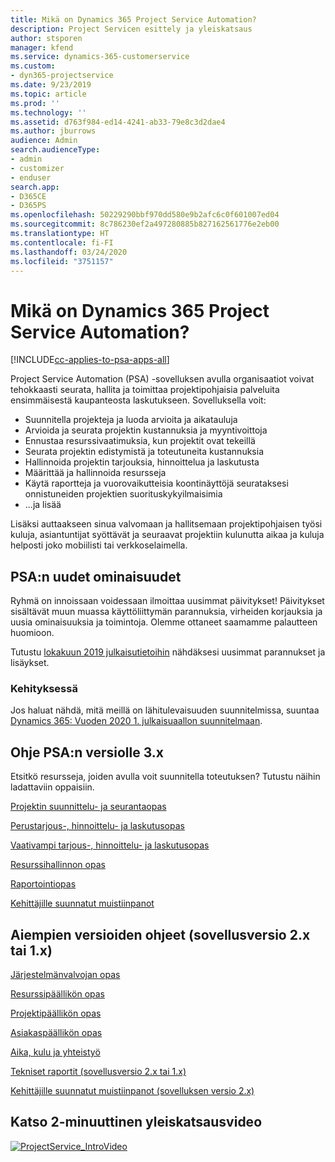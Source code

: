 ```yaml
---
title: Mikä on Dynamics 365 Project Service Automation?
description: Project Servicen esittely ja yleiskatsaus
author: stsporen
manager: kfend
ms.service: dynamics-365-customerservice
ms.custom:
- dyn365-projectservice
ms.date: 9/23/2019
ms.topic: article
ms.prod: ''
ms.technology: ''
ms.assetid: d763f984-ed14-4241-ab33-79e8c3d2dae4
ms.author: jburrows
audience: Admin
search.audienceType:
- admin
- customizer
- enduser
search.app:
- D365CE
- D365PS
ms.openlocfilehash: 50229290bbf970dd580e9b2afc6c0f601007ed04
ms.sourcegitcommit: 8c786230ef2a497280885b827162561776e2eb00
ms.translationtype: HT
ms.contentlocale: fi-FI
ms.lasthandoff: 03/24/2020
ms.locfileid: "3751157"
---
```

# <a name="what-is-dynamics-365-project-service-automation"></a>Mikä on Dynamics 365 Project Service Automation?

[!INCLUDE[cc-applies-to-psa-apps-all](../includes/cc-applies-to-psa-apps-all.md)]

Project Service Automation (PSA) -sovelluksen avulla organisaatiot voivat tehokkaasti seurata, hallita ja toimittaa projektipohjaisia palveluita ensimmäisestä kaupanteosta laskutukseen. Sovelluksella voit:

- Suunnitella projekteja ja luoda arvioita ja aikatauluja
- Arvioida ja seurata projektin kustannuksia ja myyntivoittoja
- Ennustaa resurssivaatimuksia, kun projektit ovat tekeillä
- Seurata projektin edistymistä ja toteutuneita kustannuksia
- Hallinnoida projektin tarjouksia, hinnoittelua ja laskutusta
- Määrittää ja hallinnoida resursseja
- Käytä raportteja ja vuorovaikutteisia koontinäyttöjä seurataksesi onnistuneiden projektien suorituskykyilmaisimia
- ...ja lisää

Lisäksi auttaakseen sinua valvomaan ja hallitsemaan projektipohjaisen työsi kuluja, asiantuntijat syöttävät ja seuraavat projektiin kulunutta aikaa ja kuluja helposti joko mobiilisti tai verkkoselaimella.

## <a name="whats-new-in-psa"></a>PSA:n uudet ominaisuudet
Ryhmä on innoissaan voidessaan ilmoittaa uusimmat päivitykset! Päivitykset sisältävät muun muassa käyttöliittymän parannuksia, virheiden korjauksia ja uusia ominaisuuksia ja toimintoja. Olemme ottaneet saamamme palautteen huomioon.

Tutustu [lokakuun 2019 julkaisutietoihin](https://docs.microsoft.com/dynamics365-release-plan/2019wave2/index) nähdäksesi uusimmat parannukset ja lisäykset.

### <a name="in-development"></a>Kehityksessä
Jos haluat nähdä, mitä meillä on lähitulevaisuuden suunnitelmissa, suuntaa [Dynamics 365: Vuoden 2020 1. julkaisuaallon suunnitelmaan](https://docs.microsoft.com/dynamics365-release-plan/2020wave1/index).

## <a name="get-help-with-psa-version-3x"></a>Ohje PSA:n versiolle 3.x
Etsitkö resursseja, joiden avulla voit suunnitella toteutuksen? Tutustu näihin ladattaviin oppaisiin.

 [Projektin suunnittelu- ja seurantaopas](../project-service/implementation-guides/project-planning-tracking.md)

 [Perustarjous-, hinnoittelu- ja laskutusopas](../project-service/implementation-guides/begin-quoting-pricing-billing.md)

 [Vaativampi tarjous-, hinnoittelu- ja laskutusopas](../project-service/implementation-guides/adv-quoting-pricing-billing.md)

 [Resurssihallinnon opas](../project-service/implementation-guides/resource-management-guide.md)

 [Raportointiopas](../project-service/implementation-guides/reporting-guide.md)

 [Kehittäjille suunnatut muistiinpanot](../project-service/developer-guides/overview-dev-notes-v3.x.md)

## <a name="guidance-for-earlier-versions-app-version-2x-or-1x"></a>Aiempien versioiden ohjeet (sovellusversio 2.x tai 1.x)
 [Järjestelmänvalvojan opas](../project-service/admin-guide.md)

 [Resurssipäällikön opas](../project-service/resource-manager-guide.md)

 [Projektipäällikön opas](../project-service/project-manager-guide.md)

 [Asiakaspäällikön opas](../project-service/account-manager-guide.md)

 [Aika, kulu ja yhteistyö](../project-service/time-expense-collaboration-guide.md)

 [Tekniset raportit (sovellusversio 2.x tai 1.x)](../project-service/white-papers.md)

 [Kehittäjille suunnatut muistiinpanot (sovelluksen versio 2.x)](../project-service/developer-guides/add-custom-qoi-forms-v2.x.md)

 ## <a name="watch-a-2-minute-overview-video"></a>Katso 2-minuuttinen yleiskatsausvideo
 <a name="heroArea"></a> [![ProjectService_IntroVideo](../project-service/media/project-service-intro-video.png "ProjectService_IntroVideo")](https://go.microsoft.com/fwlink/p/?LinkId=799457)


